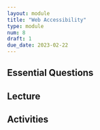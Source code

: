 ```yaml
---
layout: module
title: "Web Accessibility"
type: module
num: 8
draft: 1
due_date: 2023-02-22
---
```



## Essential Questions

## Lecture

## Activities